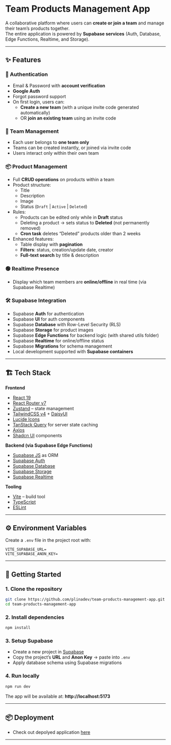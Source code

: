 # Team Products Management App  

A collaborative platform where users can **create or join a team** and manage their team’s products together.  
The entire application is powered by **Supabase services** (Auth, Database, Edge Functions, Realtime, and Storage).  

---

## ✨ Features  

### 🔐 Authentication  
- Email & Password with **account verification**  
- **Google Auth**  
- Forgot password support  
- On first login, users can:  
  - **Create a new team** (with a unique invite code generated automatically)  
  - OR **join an existing team** using an invite code  

### 👥 Team Management  
- Each user belongs to **one team only**  
- Teams can be created instantly, or joined via invite code  
- Users interact only within their own team  

### 📦 Product Management  
- Full **CRUD operations** on products within a team  
- Product structure:  
  - Title  
  - Description  
  - Image  
  - Status (`Draft` | `Active` | `Deleted`)  
- Rules:  
  - Products can be edited only while in **Draft** status  
  - Deleting a product → sets status to **Deleted** (not permanently removed)  
  - **Cron task** deletes “Deleted” products older than 2 weeks  
- Enhanced features:  
  - Table display with **pagination**  
  - **Filters**: status, creation/update date, creator  
  - **Full-text search** by title & description  

### 🟢 Realtime Presence  
- Display which team members are **online/offline** in real time (via Supabase Realtime)  

### 🛠 Supabase Integration  
- Supabase **Auth** for authentication  
- Supabase **UI** for auth components  
- Supabase **Database** with Row-Level Security (RLS)  
- Supabase **Storage** for product images  
- Supabase **Edge Functions** for backend logic (with shared utils folder)  
- Supabase **Realtime** for online/offline status  
- Supabase **Migrations** for schema management  
- Local development supported with **Supabase containers**  

---

## 🏗️ Tech Stack  

**Frontend**  
- [React 19](https://react.dev/)  
- [React Router v7](https://reactrouter.com/)  
- [Zustand](https://zustand-demo.pmnd.rs/) – state management  
- [TailwindCSS v4](https://tailwindcss.com/) + [DaisyUI](https://daisyui.com/)  
- [Lucide Icons](https://lucide.dev/)  
- [TanStack Query](https://tanstack.com/query/latest) for server state caching  
- [Axios](https://axios-http.com/)  
- [Shadcn UI](https://ui.shadcn.com/) components  

**Backend (via Supabase Edge Functions)**  
- [Supabase JS](https://supabase.com/docs/reference/javascript) as ORM  
- [Supabase Auth](https://supabase.com/auth)  
- [Supabase Database](https://supabase.com/database)  
- [Supabase Storage](https://supabase.com/storage)  
- [Supabase Realtime](https://supabase.com/realtime)  

**Tooling**  
- [Vite](https://vitejs.dev/) – build tool  
- [TypeScript](https://www.typescriptlang.org/)  
- [ESLint](https://eslint.org/)  

---

## ⚙️ Environment Variables  

Create a `.env` file in the project root with:  

```env
VITE_SUPABASE_URL=
VITE_SUPABASE_ANON_KEY=
```

---

## 🚀 Getting Started  

### 1. Clone the repository  
```bash
git clone https://github.com/plinadev/team-products-management-app.git
cd team-products-management-app
```

### 2. Install dependencies  
```bash
npm install
```

### 3. Setup Supabase  
- Create a new project in [Supabase](https://supabase.com/)  
- Copy the project’s **URL** and **Anon Key** → paste into `.env`  
- Apply database schema using Supabase migrations  

### 4. Run locally  
```bash
npm run dev
```
The app will be available at: **http://localhost:5173**  

---

## 📦 Deployment  

- Check out depolyed application [here](https://team-products-management-app.vercel.app) 

---
